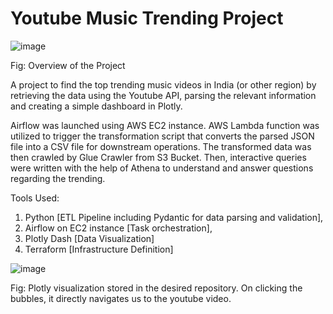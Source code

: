 # Youtube Music Trending Project

![image](https://github.com/user-attachments/assets/2c4adaf4-7b94-46df-a850-b3342f1caa33)

Fig: Overview of the Project

A project to find the top trending music videos in India (or other region) by retrieving the data using the
Youtube API, parsing the relevant information and creating a simple dashboard in Plotly.

Airflow was launched using AWS EC2 instance. AWS Lambda function was utilized to trigger the transformation script that converts the parsed JSON file into a CSV file for downstream operations.
The transformed data was then crawled by Glue Crawler from S3 Bucket. Then, interactive queries were written with the help of Athena to understand and answer questions
regarding the trending.

Tools Used:
1. Python [ETL Pipeline including Pydantic for data parsing and validation],
2. Airflow on EC2 instance [Task orchestration],
3. Plotly Dash [Data Visualization]
4. Terraform [Infrastructure Definition]

![image](https://github.com/RSRamKumar/Youtube_Music_Trending/assets/39699070/15bb640d-f184-4be2-9535-0075b75d3656)


Fig: Plotly visualization stored in the desired repository. On clicking the bubbles, it directly navigates us to the youtube video.
